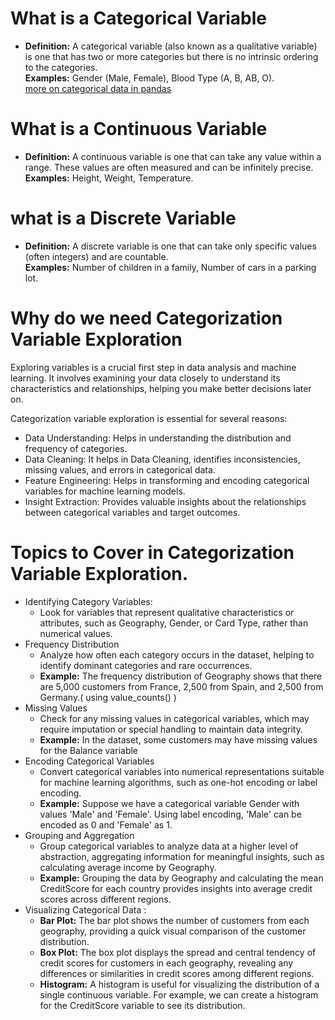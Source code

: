 # What is a Categorical Variable
- **Definition:** A categorical variable (also known as a qualitative variable) is one that has two or more categories but there is no intrinsic ordering to the categories.\
 **Examples:** Gender (Male, Female), Blood Type (A, B, AB, O).\
[more on categorical data in pandas](https://pandas.pydata.org/docs/dev/user_guide/categorical.html)
# What is a Continuous Variable
- **Definition:** A continuous variable is one that can take any value within a range. These values are often measured and can be infinitely precise.\
**Examples:** Height, Weight, Temperature.

# what is a Discrete Variable
- **Definition:** A discrete variable is one that can take only specific values (often integers) and are countable.\
**Examples:** Number of children in a family, Number of cars in a parking lot.

# Why do we need Categorization Variable Exploration

Exploring variables is a crucial first step in data analysis and machine learning. It involves examining your data closely to understand its characteristics and relationships, helping you make better decisions later on.

Categorization variable exploration is essential for several reasons:

- Data Understanding: Helps in understanding the distribution and frequency of categories.
- Data Cleaning: It helps in Data Cleaning, identifies inconsistencies, missing values, and errors in categorical data.
- Feature Engineering: Helps in transforming and encoding categorical variables for machine learning models.
- Insight Extraction: Provides valuable insights about the relationships between categorical variables and target outcomes.

# Topics to Cover in Categorization Variable Exploration.
-  Identifying Category Variables:
      - Look for variables that represent qualitative characteristics or attributes, such as Geography, Gender, or Card Type, rather than numerical values.
-  Frequency Distribution
      - Analyze how often each category occurs in the dataset, helping to identify dominant categories and rare occurrences.
      -  **Example:** The frequency distribution of Geography shows that there are 5,000 customers from France, 2,500 from Spain, and 2,500 from Germany.( using value_counts() )
-  Missing Values
      - Check for any missing values in categorical variables, which may require imputation or special handling to maintain data integrity.
      - **Example:** In the dataset, some customers may have missing values for the Balance variable
-  Encoding Categorical Variables
      - Convert categorical variables into numerical representations suitable for machine learning algorithms, such as one-hot encoding or label encoding.
      - **Example:** Suppose we have a categorical variable Gender with values 'Male' and 'Female'. Using label encoding, 'Male' can be encoded as 0 and 'Female' as 1. 
-  Grouping and Aggregation
      - Group categorical variables to analyze data at a higher level of abstraction, aggregating information for meaningful insights, such as calculating average income by Geography.
      - **Example:** Grouping the data by Geography and calculating the mean CreditScore for each country provides insights into average credit scores across different regions.
-  Visualizing Categorical Data :
    - **Bar Plot:** The bar plot shows the number of customers from each geography, providing a quick visual comparison of the customer distribution.
    - **Box Plot:** The box plot displays the spread and central tendency of credit scores for customers in each geography, revealing any differences or similarities in 
         credit scores among different regions.
    - **Histogram:** A histogram is useful for visualizing the distribution of a single continuous variable. For example, we can create a histogram for the CreditScore variable to see its distribution.

